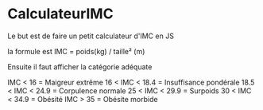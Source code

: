 # CalculateurIMC

Le but est de faire un petit calculateur d'IMC en JS

la formule est IMC = poids(kg) / taille² (m)

Ensuite il faut afficher la catégorie adéquate

IMC < 16 = Maigreur extrême
16 < IMC < 18.4 = Insuffisance pondérale
18.5 < IMC < 24.9 = Corpulence normale
25 < IMC < 29.9 = Surpoids
30 < IMC < 34.9 = Obésité
IMC > 35 = Obésite morbide
